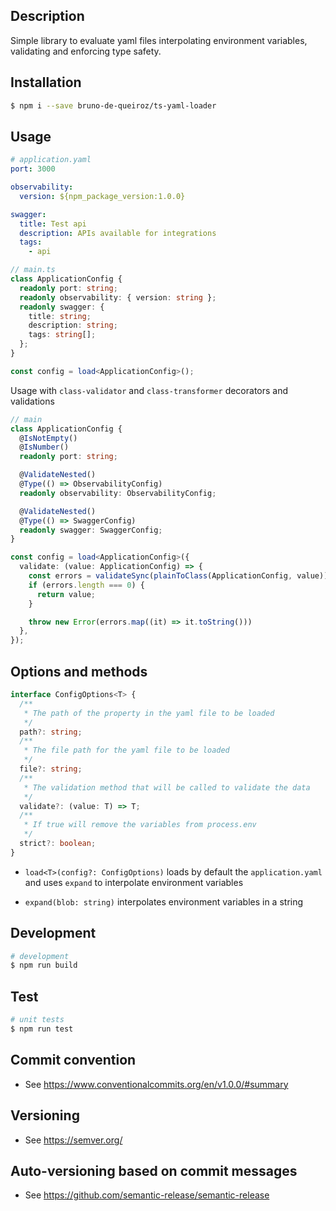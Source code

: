 ## Description

Simple library to evaluate yaml files interpolating environment variables, validating and enforcing type safety.

## Installation
```bash
$ npm i --save bruno-de-queiroz/ts-yaml-loader
```

## Usage

```yaml
# application.yaml
port: 3000

observability:
  version: ${npm_package_version:1.0.0}

swagger:
  title: Test api
  description: APIs available for integrations
  tags:
    - api
```
```typescript
// main.ts
class ApplicationConfig {
  readonly port: string;
  readonly observability: { version: string };
  readonly swagger: {
    title: string;
    description: string;
    tags: string[];
  };
}

const config = load<ApplicationConfig>();
```

Usage with `class-validator` and `class-transformer` decorators and validations
```typescript
// main
class ApplicationConfig {
  @IsNotEmpty()
  @IsNumber()
  readonly port: string;

  @ValidateNested()
  @Type(() => ObservabilityConfig)
  readonly observability: ObservabilityConfig;

  @ValidateNested()
  @Type(() => SwaggerConfig)
  readonly swagger: SwaggerConfig;
}

const config = load<ApplicationConfig>({
  validate: (value: ApplicationConfig) => {
    const errors = validateSync(plainToClass(ApplicationConfig, value));
    if (errors.length === 0) {
      return value;
    }

    throw new Error(errors.map((it) => it.toString()))
  },
});
```
## Options and methods

```typescript
interface ConfigOptions<T> {
  /**
   * The path of the property in the yaml file to be loaded
   */
  path?: string;
  /**
   * The file path for the yaml file to be loaded
   */
  file?: string;
  /**
   * The validation method that will be called to validate the data
   */
  validate?: (value: T) => T;
  /**
   * If true will remove the variables from process.env
   */
  strict?: boolean;
}
```

* `load<T>(config?: ConfigOptions)` loads by default the `application.yaml` and uses `expand` to interpolate environment variables

* `expand(blob: string)` interpolates environment variables in a string

## Development

```bash
# development
$ npm run build
```

## Test

```bash
# unit tests
$ npm run test
```

## Commit convention

- See https://www.conventionalcommits.org/en/v1.0.0/#summary

## Versioning

- See https://semver.org/

## Auto-versioning based on commit messages

- See https://github.com/semantic-release/semantic-release
